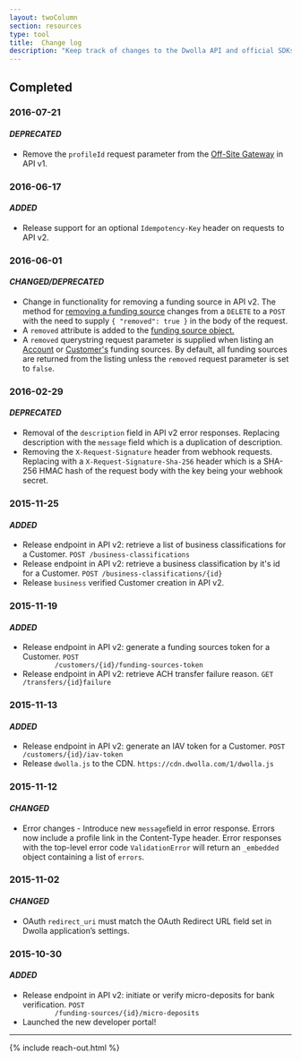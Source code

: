 ```yaml
---
layout: twoColumn
section: resources
type: tool
title:  Change log
description: "Keep track of changes to the Dwolla API and official SDKs."
---
```


<section class="change-log">
	<h1>Completed</h1>
	<h3>2016-07-21</h3>
	<h4><em>DEPRECATED</em></h4>
	<ul class="bullet">
	    <li>Remove the <code>profileId</code> request parameter from the <a href="https://docs.dwolla.com/#checkouts">Off-Site Gateway</a>
	    in API v1.</li>
	</ul>
	<h3>2016-06-17</h3>
	<h4><em>ADDED</em></h4>
	<ul class="bullet">
	    <li>Release support for an optional <code>Idempotency-Key</code> header on requests to API v2.</li>
	</ul>
	<h3>2016-06-01</h3>
	<h4><em>CHANGED/DEPRECATED</em></h4>
	<ul class="bullet">
	    <li>Change in functionality for removing a funding source in API v2. The method for <a href="https://docsv2.dwolla.com/#remove-a-funding-source">removing a funding source</a> 
	    changes from a <code>DELETE</code> to a <code>POST</code> with the need to supply <code>{ "removed": true }</code> in the body of the request.</li>
	    <li>A <code>removed</code> attribute is added to the <a href="https://docsv2.dwolla.com/#funding-source-resource">funding source object.</a></li>
	    <li>A <code>removed</code> querystring request parameter is supplied when listing an <a href="https://docsv2.dwolla.com/#list-an-account39s-funding-sources">Account</a> or <a href="https://docsv2.dwolla.com/#list-a-customer39s-funding-sources">Customer's</a> funding sources. By default, all funding sources are returned from the listing unless the <code>removed</code> request parameter 
	   	is set to <code>false</code>.
	</ul>
	<h3>2016-02-29</h3>
	<h4><em>DEPRECATED</em></h4>
	<ul class="bullet">
	    <li>Removal of the <code>description</code> field in API v2 error
	    responses. Replacing description with the <code>message</code> field which is a
	    duplication of description.</li>
	    <li>Removing the <code>X-Request-Signature</code> header from
	    webhook requests. Replacing with a
	    <code>X-Request-Signature-Sha-256</code> header which is a SHA-256
	    HMAC hash of the request body with the key being your webhook
	    secret.</li>
	</ul>
	<h3>2015-11-25</h3>
	<h4><em>ADDED</em></h4>
	<ul class="bullet">
	    <li>Release endpoint in API v2: retrieve a list of business
	    classifications for a Customer. <code>POST /business-classifications</code></li>
	    <li>Release endpoint in API v2: retrieve a business classification
	    by it's id for a Customer. <code>POST /business-classifications/{id}</code></li>
	    <li>Release <code>business</code> verified Customer creation in API v2.</li>
	</ul>
	<h3>2015-11-19</h3>
	<h4><em>ADDED</em></h4>
	<ul class="bullet">
	    <li>Release endpoint in API v2: generate a funding sources token
	    for a Customer. <code>POST
	    /customers/{id}/funding-sources-token</code></li>
	    <li>Release endpoint in API v2: retrieve ACH transfer failure
	    reason. <code>GET /transfers/{id}failure</code></li>
	</ul>
	<h3>2015-11-13</h3>
	<h4><em>ADDED</em></h4>
	<ul class="bullet">
	    <li>Release endpoint in API v2: generate an IAV token for a
	    Customer. <code>POST /customers/{id}/iav-token</code></li>
	    <li>Release <code>dwolla.js</code> to the CDN.
	    <code>https://cdn.dwolla.com/1/dwolla.js</code></li>
	</ul>
	<h3>2015-11-12</h3>
	<h4><em>CHANGED</em></h4>
	<ul class="bullet">
	    <li>Error changes - Introduce new <code>message</code>field in
	    error response. Errors now include a profile link in the
	    Content-Type header. Error responses with the top-level error code
	    <code>ValidationError</code> will return an <code>_embedded</code>
	    object containing a list of <code>errors</code>.</li>
	</ul>
	<h3>2015-11-02</h3>
	<h4><em>CHANGED</em></h4>
	<ul class="bullet">
	    <li>OAuth <code>redirect_uri</code> must match the OAuth Redirect URL field set
	    in Dwolla application’s settings.</li>
	</ul>
	<h3>2015-10-30</h3>
	<h4><em>ADDED</em></h4>
	<ul class="bullet">
		<li>Release endpoint in API v2: initiate or verify micro-deposits
	    for bank verification. <code>POST
	    /funding-sources/{id}/micro-deposits</code></li>
	    <li>Launched the new developer portal!</li>
	</ul>
	<hr>
</section>

{% include reach-out.html %}